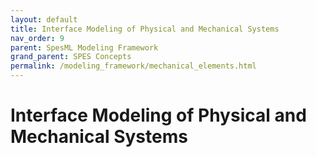 ```yaml
---
layout: default
title: Interface Modeling of Physical and Mechanical Systems
nav_order: 9
parent: SpesML Modeling Framework
grand_parent: SPES Concepts
permalink: /modeling_framework/mechanical_elements.html
---
```

# Interface Modeling of Physical and Mechanical Systems
